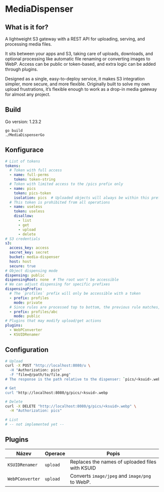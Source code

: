 # MediaDispenser

## What is it for?

A lightweight S3 gateway with a REST API for uploading, serving, and processing media files.

It sits between your apps and S3, taking care of uploads, downloads, and optional processing like automatic file renaming or converting images to WebP. Access can be public or token-based, and extra logic can be added through plugins.

Designed as a single, easy-to-deploy service, it makes S3 integration simpler, more secure, and more flexible. Originally built to solve my own upload frustrations, it’s flexible enough to work as a drop-in media gateway for almost any project.

## Build

Go version: 1.23.2

```
go build
./MediaDispenserGo
```

## Konfigurace

```yaml
# List of tokens
tokens:
  # Token with full access
  - name: full-perms
    token: token-string
  # Token with limited access to the /pics prefix only
  - name: pics
    token: pics-token
    isolation: pics  # Uploaded objects will always be within this prefix; objects must start with this prefix for reading
  # This token is prohibited from all operations
  - name: useless
    token: useless
    disallow:
      - list
      - get
      - upload
      - delete
# S3 credentials
s3:
  access_key: access
  secret_key: secret
  bucket: media-dispenser
  host: host
  secure: true
# Object dispensing mode
dispensing: public
dispensingRoot: none  # The root won't be accessible
# We can adjust dispensing for specific prefixes
dispensingPrefix:
  # The `profiles` prefix will only be accessible with a token
  - prefix: profiles
    mode: private
  # Since rules are processed top to bottom, the previous rule matches, and this one won't be applied
  - prefix: profiles/abc
    mode: public
# Plugins that may modify upload/get actions
plugins:
  - WebPConverter
  - KSUIDRenamer
```

## Configuration

```bash
# Upload
curl -X POST "http://localhost:8080/u \
  -H "Authorization: pics"
  -F "file=@/path/to/file.png" 
# The response is the path relative to the dispenser: `pics/<ksuid>.webp`

# Get
curl "http://localhost:8080/g/pics/<ksuid>.webp

# Delete
curl -X DELETE "http://localhost:8080/g/pics/<ksuid>.webp" \
  -H "Authorization: pics"
  
# List
# -- not implemented yet --
```

## Plugins

| Název           | Operace   | Popis                                           |
|-----------------|-----------|-------------------------------------------------|
| `KSUIDRenamer`  | `upload`  | Replaces the names of uploaded files with KSUID |
| `WebPConverter` | `upload`  | Converts `image/jpeg` and `image/png` to WebP.  |

